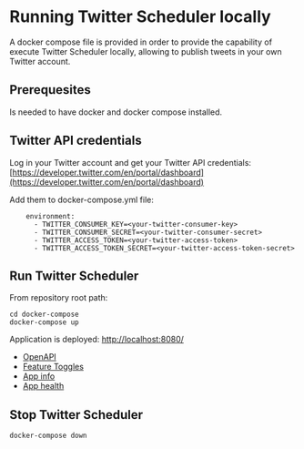 # Running Twitter Scheduler locally

A docker compose file is provided in order to provide the capability of execute Twitter Scheduler locally, allowing to publish tweets in your own Twitter account.

## Prerequesites

Is needed to have docker and docker compose installed.

## Twitter API credentials

Log in your Twitter account and get your Twitter API credentials: [https://developer.twitter.com/en/portal/dashboard](https://developer.twitter.com/en/portal/dashboard)

Add them to docker-compose.yml file:

```
    environment:
      - TWITTER_CONSUMER_KEY=<your-twitter-consumer-key>
      - TWITTER_CONSUMER_SECRET=<your-twitter-consumer-secret>
      - TWITTER_ACCESS_TOKEN=<your-twitter-access-token>
      - TWITTER_ACCESS_TOKEN_SECRET=<your-twitter-access-token-secret>
```

## Run Twitter Scheduler

From repository root path:

```
cd docker-compose
docker-compose up
```

Application is deployed: [http://localhost:8080/](http://localhost:8080/)

- [OpenAPI](http://localhost:8080/openapi.html)
- [Feature Toggles](http://localhost:8080/togglz)
- [App info](http://localhost:8080/actuator/info)
- [App health](http://localhost:8080/actuator/health)

## Stop Twitter Scheduler

```
docker-compose down
```


